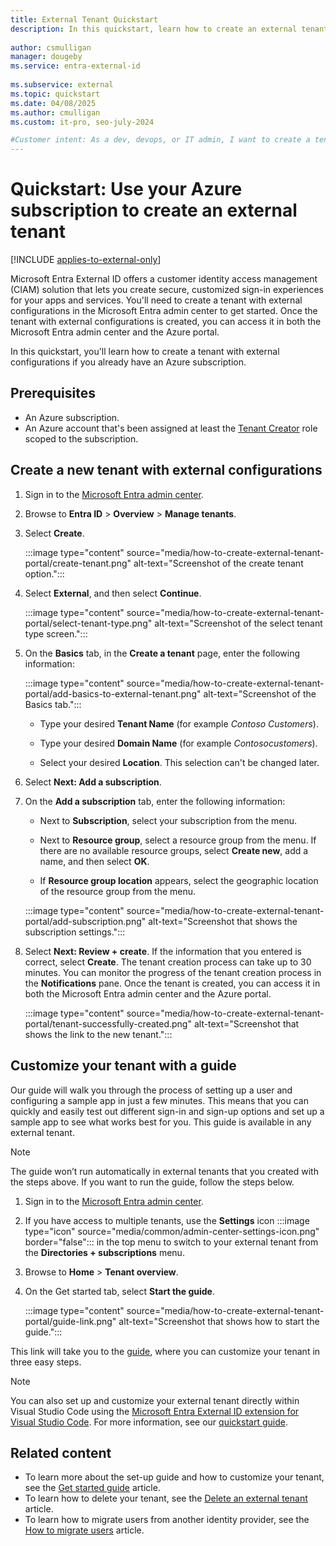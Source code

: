 ```yaml
---
title: External Tenant Quickstart
description: In this quickstart, learn how to create an external tenant for customer identity and access management (CIAM). Customize a sign-in experience and try it out with a sample app.
 
author: csmulligan
manager: dougeby
ms.service: entra-external-id
 
ms.subservice: external
ms.topic: quickstart
ms.date: 04/08/2025
ms.author: cmulligan
ms.custom: it-pro, seo-july-2024

#Customer intent: As a dev, devops, or IT admin, I want to create a tenant with external configurations.
---
```

# Quickstart: Use your Azure subscription to create an external tenant

[!INCLUDE [applies-to-external-only](../includes/applies-to-external-only.md)]

Microsoft Entra External ID offers a customer identity access management (CIAM) solution that lets you create secure, customized sign-in experiences for your apps and services. You'll need to create a tenant with external configurations in the Microsoft Entra admin center to get started. Once the tenant with external configurations is created, you can access it in both the Microsoft Entra admin center and the Azure portal.

In this quickstart, you'll learn how to create a tenant with external configurations if you already have an Azure subscription.

## Prerequisites

- An Azure subscription. 
- An Azure account that's been assigned at least the [Tenant Creator](/entra/identity/role-based-access-control/permissions-reference#tenant-creator) role scoped to the subscription.

## Create a new tenant with external configurations 

1. Sign in to the [Microsoft Entra admin center](https://entra.microsoft.com). 
1. Browse to **Entra ID** > **Overview** > **Manage tenants**.
1. Select **Create**.

    :::image type="content" source="media/how-to-create-external-tenant-portal/create-tenant.png" alt-text="Screenshot of the create tenant option.":::

1. Select **External**, and then select **Continue**. 

    :::image type="content" source="media/how-to-create-external-tenant-portal/select-tenant-type.png" alt-text="Screenshot of the select tenant type screen.":::

1. On the **Basics** tab, in the **Create a tenant** page, enter the following information:

    :::image type="content" source="media/how-to-create-external-tenant-portal/add-basics-to-external-tenant.png" alt-text="Screenshot of the Basics tab.":::

    - Type your desired **Tenant Name** (for example *Contoso Customers*).

    - Type your desired **Domain Name** (for example *Contosocustomers*).

    - Select your desired **Location**. This selection can't be changed later.

1. Select **Next: Add a subscription**.  

1. On the **Add a subscription** tab, enter the following information:

   - Next to **Subscription**, select your subscription from the menu.

   - Next to **Resource group**, select a resource group from the menu. If there are no available resource groups, select **Create new**, add a name, and then select **OK**.

   - If **Resource group location** appears, select the geographic location of the resource group from the menu.

    :::image type="content" source="media/how-to-create-external-tenant-portal/add-subscription.png" alt-text="Screenshot that shows the subscription settings.":::

1. Select **Next: Review + create**. If the information that you entered is correct, select **Create**. The tenant creation process can take up to 30 minutes. You can monitor the progress of the tenant creation process in the **Notifications** pane. Once the tenant is created, you can access it in both the Microsoft Entra admin center and the Azure portal.

    :::image type="content" source="media/how-to-create-external-tenant-portal/tenant-successfully-created.png" alt-text="Screenshot that shows the link to the new tenant.":::

## Customize your tenant with a guide

Our guide will walk you through the process of setting up a user and configuring a sample app in just a few minutes. This means that you can quickly and easily test out different sign-in and sign-up options and set up a sample app to see what works best for you. This guide is available in any external tenant.

> [!NOTE]
> The guide won’t run automatically in external tenants that you created with the steps above. If you want to run the guide, follow the steps below.

1. Sign in to the [Microsoft Entra admin center](https://entra.microsoft.com). 
1. If you have access to multiple tenants, use the **Settings** icon :::image type="icon" source="media/common/admin-center-settings-icon.png" border="false"::: in the top menu to switch to your external tenant from the **Directories + subscriptions** menu.
1. Browse to **Home** > **Tenant overview**. 
1. On the Get started tab, select **Start the guide**.

    :::image type="content" source="media/how-to-create-external-tenant-portal/guide-link.png" alt-text="Screenshot that shows how to start the guide.":::

This link will take you to the [guide](quickstart-get-started-guide.md), where you can customize your tenant in three easy steps.

> [!NOTE]
> You can also set up and customize your external tenant directly within Visual Studio Code using the [Microsoft Entra External ID extension for Visual Studio Code](https://aka.ms/ciamvscode/quickstarts/marketplace). For more information, see our [quickstart guide](https://aka.ms/ciamvscode/quickstartguide).

## Related content
- To learn more about the set-up guide and how to customize your tenant, see the [Get started guide](quickstart-get-started-guide.md) article.
- To learn how to delete your tenant, see the [Delete an external tenant](how-to-delete-external-tenant-portal.md) article.
- To learn how to migrate users from another identity provider, see the [How to migrate users](how-to-migrate-users.md) article.
